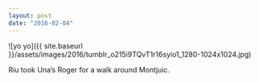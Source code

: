 ```yaml
---
layout: post
date: "2016-02-04"
---
```


![yo yo]({{ site.baseurl }}/assets/images/2016/tumblr_o215i9TQvT1r16syio1_1280-1024x1024.jpg)

Riu took Una’s Roger for a walk around Montjuic.
